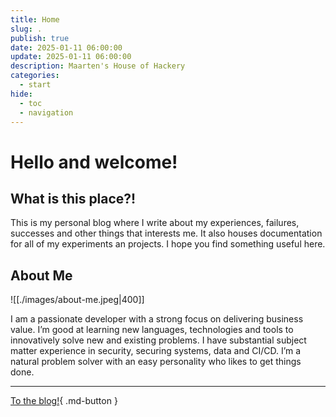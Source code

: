 ```yaml
---
title: Home
slug: .
publish: true
date: 2025-01-11 06:00:00
update: 2025-01-11 06:00:00
description: Maarten's House of Hackery
categories:
  - start
hide:
  - toc
  - navigation
---
```


# Hello and welcome!

## What is this place?!

This is my personal blog where I write about my experiences, failures, successes and other things that interests me. It also houses documentation for all of my experiments an projects. I hope you find something useful here.

## About Me

![[./images/about-me.jpeg|400]]

I am a passionate developer with a strong focus on delivering business value. I’m good at learning new languages, technologies and tools to innovatively solve new and existing problems. I have substantial subject matter experience in security, securing systems, data and CI/CD. I’m a natural problem solver with an easy personality who likes to get things done.

---

[To the blog!](./02_blog/README.md#){ .md-button }
